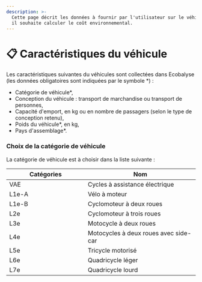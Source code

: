 ```yaml
---
description: >-
  Cette page décrit les données à fournir par l'utilisateur sur le véhicule dont
  il souhaite calculer le coût environnemental.
---
```


# 📋 Caractéristiques du véhicule

Les caractéristiques suivantes du véhicules sont collectées dans Ecobalyse (les données obligatoires sont indiquées par le symbole \*) :

* Catégorie de véhicule\*,
* Conception du véhicule : transport de marchandise ou transport de personnes,
* Capacité d'emport, en kg ou en nombre de passagers (selon le type de conception retenu),
* Poids du véhicule\*, en kg,
* Pays d'assemblage\*.

### Choix de la catégorie de véhicule

La catégorie de véhicule est à choisir dans la liste suivante :

<table><thead><tr><th width="193">Catégories</th><th>Nom</th></tr></thead><tbody><tr><td>VAE</td><td>Cycles à assistance électrique</td></tr><tr><td>L1e-A</td><td>Vélo à moteur</td></tr><tr><td>L1e-B</td><td>Cyclomoteur à deux roues</td></tr><tr><td>L2e</td><td>Cyclomoteur à trois roues</td></tr><tr><td>L3e</td><td>Motocycle à deux roues</td></tr><tr><td>L4e</td><td>Motocycles à deux roues avec side-car</td></tr><tr><td>L5e</td><td>Tricycle motorisé</td></tr><tr><td>L6e</td><td>Quadricycle léger</td></tr><tr><td>L7e</td><td>Quadricycle lourd</td></tr></tbody></table>

